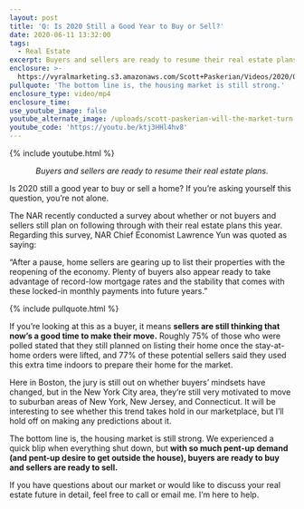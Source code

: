 ```yaml
---
layout: post
title: 'Q: Is 2020 Still a Good Year to Buy or Sell?'
date: 2020-06-11 13:32:00
tags:
  - Real Estate
excerpt: Buyers and sellers are ready to resume their real estate plans.
enclosure: >-
  https://vyralmarketing.s3.amazonaws.com/Scott+Paskerian/Videos/2020/Q-+Is+2020+Still+a+Good+Year+to+Buy+or+Sell_.mp4
pullquote: 'The bottom line is, the housing market is still strong.'
enclosure_type: video/mp4
enclosure_time:
use_youtube_image: false
youtube_alternate_image: /uploads/scott-paskerian-will-the-market-turn-around-yt2.jpg
youtube_code: 'https://youtu.be/ktj3HHl4hv8'
---
```


{% include youtube.html %}

<p style="text-align: center;"><em>Buyers and sellers are ready to resume their real estate plans.</em></p>

Is 2020 still a good year to buy or sell a home? If you’re asking yourself this question, you’re not alone.&nbsp;

The NAR recently conducted a survey about whether or not buyers and sellers still plan on following through with their real estate plans this year. Regarding this survey, NAR Chief Economist Lawrence Yun was quoted as saying:

“After a pause, home sellers are gearing up to list their properties with the reopening of the economy. Plenty of buyers also appear ready to take advantage of record-low mortgage rates and the stability that comes with these locked-in monthly payments into future years.”

{% include pullquote.html %}

If you’re looking at this as a buyer, it means **sellers are still thinking that now’s a good time to make their move.** Roughly 75% of those who were polled stated that they still planned on listing their home once the stay-at-home orders were lifted, and 77% of these potential sellers said they used this extra time indoors to prepare their home for the market.&nbsp;

Here in Boston, the jury is still out on whether buyers’ mindsets have changed, but in the New York City area, they’re still very motivated to move to suburban areas of New York, New Jersey, and Connecticut. It will be interesting to see whether this trend takes hold in our marketplace, but I’ll hold off on making any predictions about it.&nbsp;

The bottom line is, the housing market is still strong. We experienced a quick blip when everything shut down, but **with so much pent-up demand (and pent-up desire to get outside the house), buyers are ready to buy and sellers are ready to sell.&nbsp;**

If you have questions about our market or would like to discuss your real estate future in detail, feel free to call or email me. I’m here to help.